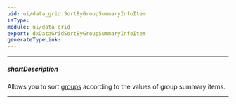 ```yaml
---
uid: ui/data_grid:SortByGroupSummaryInfoItem
isType: 
module: ui/data_grid
export: dxDataGridSortByGroupSummaryInfoItem
generateTypeLink: 
---
```

---
##### shortDescription
Allows you to sort [groups](/concepts/05%20UI%20Components/DataGrid/45%20Grouping '/Documentation/Guide/UI_Components/DataGrid/Grouping/') according to the values of group summary items.

---
